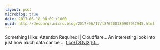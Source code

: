 ```yaml
---
layout: post
microblog: true
date: 2017-06-18 08:09 +1000
guid: http://desparoz.micro.blog/2017/06/17/t876200189907922945.html
---
```

Something I like: Attention Required! | Cloudflare… 
 An interesting look into just how much data can be ... [t.co/TzOvI2j10...](https://t.co/TzOvI2j10S)
